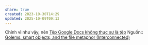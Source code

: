 ```yaml
---
share: true
created: 2023-10-30T14:29
updated: 2025-10-09T09:13
---
```

Chính vì như vậy, nên [Tệp Google Docs không thực sự là tệp](./T%E1%BB%87p%20Google%20Docs%20kh%C3%B4ng%20th%E1%BB%B1c%20s%E1%BB%B1%20l%C3%A0%20t%E1%BB%87p.md)
Nguồn:: [Golems, smart objects, and the file metaphor (Interconnected)](https://interconnected.org/home/2021/02/01/golems)